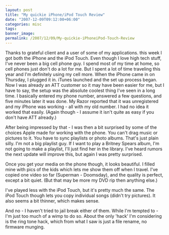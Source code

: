 ```yaml
---
layout: post
title: "My quickie iPhone/iPod Touch Review"
date: "2007-12-09T09:12:00+06:00"
categories: misc 
tags: 
banner_image: 
permalink: /2007/12/09/My-quickie-iPhoneiPod-Touch-Review
---
```


Thanks to grateful client and a user of some of my applications. this week I got both the iPhone and the iPod Touch. Even though I love high tech stuff, I've never been a big cell phone guy. I spend most of my time at home, so cell phones just don't do a lot for me. But I spent a lot of time traveling this year and I'm definitely using my cell more. When the iPhone came in on Thursday, I plugged it in. iTunes launched and the set up process began. Now I was already an ATT customer so it may have been easier for me, but I have to say, the setup was the absolute coolest thing I've seen in a long time. I basically entered my phone number, answered a few questions, and five minutes later it was done. My Razor reported that it was unregistered and my iPhone was working - all with my old number. I had no idea it worked that easily. (Again though - I assume it isn't quite as easy if you don't have ATT already.)

After being impressed by that - I was then a bit surprised by some of the choices Apple made for working with the phone. You can't drag music or pictures to it. You have to sync playlists or photo albums. That's just plain silly. I'm not a big playlist guy. If I want to play a Britney Spears album, I'm not going to make a playlist, I'll just find her in the library. I've heard rumors the next update will improve this, but again I was pretty surprised. 

Once you get your media on the phone though, it looks beautiful. I filled mine with pics of the kids which lets me show them off when I travel. I've copied one video so far (Superman - Doomsday), and the quality is perfect, except a bit quiet. (But that may be more my DVD rip then anything else.) 

I've played less with the iPod Touch, but it's pretty much the same. The iPod Touch though lets you copy individual songs (didn't try pictures). It also seems a bit thinner, which makes sense. 

And no - I haven't tried to jail break either of them. While I'm tempted to - I'm just too much of a wimp to do so. About the only 'hack' I'm considering is the ring tone hack, which from what I saw is just a file rename, no firmware munging.
